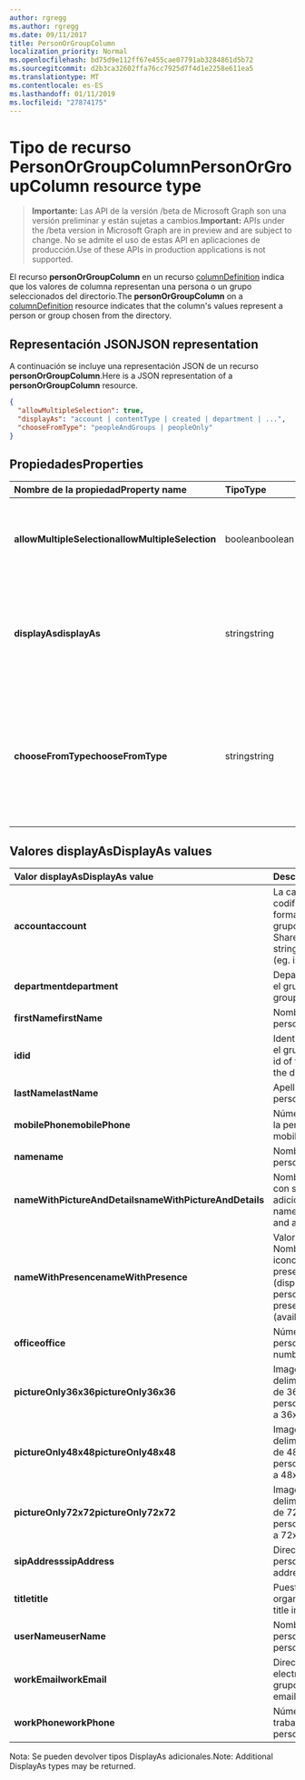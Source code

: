 ```yaml
---
author: rgregg
ms.author: rgregg
ms.date: 09/11/2017
title: PersonOrGroupColumn
localization_priority: Normal
ms.openlocfilehash: bd75d9e112ff67e455cae07791ab3284861d5b72
ms.sourcegitcommit: d2b3ca32602ffa76cc7925d7f4d1e2258e611ea5
ms.translationtype: MT
ms.contentlocale: es-ES
ms.lasthandoff: 01/11/2019
ms.locfileid: "27874175"
---
```

# <a name="personorgroupcolumn-resource-type"></a><span data-ttu-id="3cd56-102">Tipo de recurso PersonOrGroupColumn</span><span class="sxs-lookup"><span data-stu-id="3cd56-102">PersonOrGroupColumn resource type</span></span>

> <span data-ttu-id="3cd56-103">**Importante:** Las API de la versión /beta de Microsoft Graph son una versión preliminar y están sujetas a cambios.</span><span class="sxs-lookup"><span data-stu-id="3cd56-103">**Important:** APIs under the /beta version in Microsoft Graph are in preview and are subject to change.</span></span> <span data-ttu-id="3cd56-104">No se admite el uso de estas API en aplicaciones de producción.</span><span class="sxs-lookup"><span data-stu-id="3cd56-104">Use of these APIs in production applications is not supported.</span></span>

<span data-ttu-id="3cd56-105">El recurso **personOrGroupColumn** en un recurso [columnDefinition](columndefinition.md) indica que los valores de columna representan una persona o un grupo seleccionados del directorio.</span><span class="sxs-lookup"><span data-stu-id="3cd56-105">The **personOrGroupColumn** on a [columnDefinition](columndefinition.md) resource indicates that the column's values represent a person or group chosen from the directory.</span></span>

## <a name="json-representation"></a><span data-ttu-id="3cd56-106">Representación JSON</span><span class="sxs-lookup"><span data-stu-id="3cd56-106">JSON representation</span></span>

<span data-ttu-id="3cd56-107">A continuación se incluye una representación JSON de un recurso **personOrGroupColumn**.</span><span class="sxs-lookup"><span data-stu-id="3cd56-107">Here is a JSON representation of a **personOrGroupColumn** resource.</span></span>
<!-- { "blockType": "resource", "@type": "microsoft.graph.personOrGroupColumn", "@property.aka": "chooseFromType=format" } -->

```json
{
  "allowMultipleSelection": true,
  "displayAs": "account | contentType | created | department | ...",
  "chooseFromType": "peopleAndGroups | peopleOnly"
}
```

## <a name="properties"></a><span data-ttu-id="3cd56-108">Propiedades</span><span class="sxs-lookup"><span data-stu-id="3cd56-108">Properties</span></span>

| <span data-ttu-id="3cd56-109">Nombre de la propiedad</span><span class="sxs-lookup"><span data-stu-id="3cd56-109">Property name</span></span>              | <span data-ttu-id="3cd56-110">Tipo</span><span class="sxs-lookup"><span data-stu-id="3cd56-110">Type</span></span>    | <span data-ttu-id="3cd56-111">Descripción</span><span class="sxs-lookup"><span data-stu-id="3cd56-111">Description</span></span>
|:---------------------------|:--------|:--------------------------------------
| <span data-ttu-id="3cd56-112">**allowMultipleSelection**</span><span class="sxs-lookup"><span data-stu-id="3cd56-112">**allowMultipleSelection**</span></span> | <span data-ttu-id="3cd56-113">boolean</span><span class="sxs-lookup"><span data-stu-id="3cd56-113">boolean</span></span> | <span data-ttu-id="3cd56-114">Indica si se pueden seleccionar varios valores desde el origen.</span><span class="sxs-lookup"><span data-stu-id="3cd56-114">Indicates whether multiple values can be selected from the source.</span></span>
| <span data-ttu-id="3cd56-115">**displayAs**</span><span class="sxs-lookup"><span data-stu-id="3cd56-115">**displayAs**</span></span>              | <span data-ttu-id="3cd56-116">string</span><span class="sxs-lookup"><span data-stu-id="3cd56-116">string</span></span>  | <span data-ttu-id="3cd56-117">Cómo mostrar la información sobre la persona o el grupo elegido.</span><span class="sxs-lookup"><span data-stu-id="3cd56-117">How to display the information about the person or group chosen.</span></span> <span data-ttu-id="3cd56-118">Véalo a continuación.</span><span class="sxs-lookup"><span data-stu-id="3cd56-118">See below.</span></span>
| <span data-ttu-id="3cd56-119">**chooseFromType**</span><span class="sxs-lookup"><span data-stu-id="3cd56-119">**chooseFromType**</span></span>         | <span data-ttu-id="3cd56-120">string</span><span class="sxs-lookup"><span data-stu-id="3cd56-120">string</span></span>  | <span data-ttu-id="3cd56-121">Si quiere permitir la selección solo de personas, o de personas y grupos.</span><span class="sxs-lookup"><span data-stu-id="3cd56-121">Whether to allow selection of people only, or people and groups.</span></span> <span data-ttu-id="3cd56-122">Debe ser `peopleAndGroups` o `peopleOnly`.</span><span class="sxs-lookup"><span data-stu-id="3cd56-122">Must be one of `peopleAndGroups` or `peopleOnly`.</span></span>

## <a name="displayas-values"></a><span data-ttu-id="3cd56-123">Valores displayAs</span><span class="sxs-lookup"><span data-stu-id="3cd56-123">DisplayAs values</span></span>

| <span data-ttu-id="3cd56-124">Valor displayAs</span><span class="sxs-lookup"><span data-stu-id="3cd56-124">DisplayAs value</span></span>               | <span data-ttu-id="3cd56-125">Descripción</span><span class="sxs-lookup"><span data-stu-id="3cd56-125">Description</span></span>
|:------------------------------|:-----------------------
| <span data-ttu-id="3cd56-126">**account**</span><span class="sxs-lookup"><span data-stu-id="3cd56-126">**account**</span></span>                   | <span data-ttu-id="3cd56-127">La cadena de notificación codificada de SharePoint sin formato de la persona o el grupo (por ejemplo,</span><span class="sxs-lookup"><span data-stu-id="3cd56-127">The raw SharePoint encoded claim string for the person or group (eg.</span></span> <span data-ttu-id="3cd56-128">i:0#.f</span><span class="sxs-lookup"><span data-stu-id="3cd56-128">i:0#.f</span></span>|<span data-ttu-id="3cd56-129">membership</span><span class="sxs-lookup"><span data-stu-id="3cd56-129">membership</span></span>|<span data-ttu-id="3cd56-130">jane@contoso.com).</span><span class="sxs-lookup"><span data-stu-id="3cd56-130">jane@contoso.com).</span></span>
| <span data-ttu-id="3cd56-131">**department**</span><span class="sxs-lookup"><span data-stu-id="3cd56-131">**department**</span></span>                | <span data-ttu-id="3cd56-132">Departamento de la persona o el grupo.</span><span class="sxs-lookup"><span data-stu-id="3cd56-132">The person or group's department.</span></span>
| <span data-ttu-id="3cd56-133">**firstName**</span><span class="sxs-lookup"><span data-stu-id="3cd56-133">**firstName**</span></span>                 | <span data-ttu-id="3cd56-134">Nombre de la persona.</span><span class="sxs-lookup"><span data-stu-id="3cd56-134">The person's first name.</span></span>
| <span data-ttu-id="3cd56-135">**id**</span><span class="sxs-lookup"><span data-stu-id="3cd56-135">**id**</span></span>                        | <span data-ttu-id="3cd56-136">Identificador de la persona o el grupo en el directorio.</span><span class="sxs-lookup"><span data-stu-id="3cd56-136">The id of the person or group in the directory.</span></span>
| <span data-ttu-id="3cd56-137">**lastName**</span><span class="sxs-lookup"><span data-stu-id="3cd56-137">**lastName**</span></span>                  | <span data-ttu-id="3cd56-138">Apellido de la persona.</span><span class="sxs-lookup"><span data-stu-id="3cd56-138">The person's last name.</span></span>
| <span data-ttu-id="3cd56-139">**mobilePhone**</span><span class="sxs-lookup"><span data-stu-id="3cd56-139">**mobilePhone**</span></span>               | <span data-ttu-id="3cd56-140">Número de teléfono móvil de la persona.</span><span class="sxs-lookup"><span data-stu-id="3cd56-140">The person's mobile phone number.</span></span>
| <span data-ttu-id="3cd56-141">**name**</span><span class="sxs-lookup"><span data-stu-id="3cd56-141">**name**</span></span>                      | <span data-ttu-id="3cd56-142">Nombre de la persona.</span><span class="sxs-lookup"><span data-stu-id="3cd56-142">The person's name.</span></span>
| <span data-ttu-id="3cd56-143">**nameWithPictureAndDetails**</span><span class="sxs-lookup"><span data-stu-id="3cd56-143">**nameWithPictureAndDetails**</span></span> | <span data-ttu-id="3cd56-144">Nombre de la persona junto con su imagen y detalles adicionales.</span><span class="sxs-lookup"><span data-stu-id="3cd56-144">The person's name along with their picture and additional details.</span></span>
| <span data-ttu-id="3cd56-145">**nameWithPresence**</span><span class="sxs-lookup"><span data-stu-id="3cd56-145">**nameWithPresence**</span></span>          | <span data-ttu-id="3cd56-146">Valor predeterminado.</span><span class="sxs-lookup"><span data-stu-id="3cd56-146">Default.</span></span> <span data-ttu-id="3cd56-147">Nombre de la persona con un icono de indicador de presencia (disponible/ocupado/etc.).</span><span class="sxs-lookup"><span data-stu-id="3cd56-147">The person's name with a presence indicator icon (available/busy/etc.)</span></span>
| <span data-ttu-id="3cd56-148">**office**</span><span class="sxs-lookup"><span data-stu-id="3cd56-148">**office**</span></span>                    | <span data-ttu-id="3cd56-149">Número de la oficina de la persona.</span><span class="sxs-lookup"><span data-stu-id="3cd56-149">The person's office number.</span></span>
| <span data-ttu-id="3cd56-150">**pictureOnly36x36**</span><span class="sxs-lookup"><span data-stu-id="3cd56-150">**pictureOnly36x36**</span></span>          | <span data-ttu-id="3cd56-151">Imagen de la persona, delimitado por un cuadrado de 36x36 píxeles.</span><span class="sxs-lookup"><span data-stu-id="3cd56-151">The person's picture, bounded by a 36x36 px square.</span></span>
| <span data-ttu-id="3cd56-152">**pictureOnly48x48**</span><span class="sxs-lookup"><span data-stu-id="3cd56-152">**pictureOnly48x48**</span></span>          | <span data-ttu-id="3cd56-153">Imagen de la persona, delimitado por un cuadrado de 48x48 píxeles.</span><span class="sxs-lookup"><span data-stu-id="3cd56-153">The person's picture, bounded by a 48x48 px square.</span></span>
| <span data-ttu-id="3cd56-154">**pictureOnly72x72**</span><span class="sxs-lookup"><span data-stu-id="3cd56-154">**pictureOnly72x72**</span></span>          | <span data-ttu-id="3cd56-155">Imagen de la persona, delimitado por un cuadrado de 72x72 píxeles.</span><span class="sxs-lookup"><span data-stu-id="3cd56-155">The person's picture, bounded by a 72x72 px square.</span></span>
| <span data-ttu-id="3cd56-156">**sipAddress**</span><span class="sxs-lookup"><span data-stu-id="3cd56-156">**sipAddress**</span></span>                | <span data-ttu-id="3cd56-157">Dirección SIP de la persona.</span><span class="sxs-lookup"><span data-stu-id="3cd56-157">The person's sip address.</span></span>
| <span data-ttu-id="3cd56-158">**title**</span><span class="sxs-lookup"><span data-stu-id="3cd56-158">**title**</span></span>                     | <span data-ttu-id="3cd56-159">Puesto de la persona en la organización.</span><span class="sxs-lookup"><span data-stu-id="3cd56-159">The person's title in the organization.</span></span>
| <span data-ttu-id="3cd56-160">**userName**</span><span class="sxs-lookup"><span data-stu-id="3cd56-160">**userName**</span></span>                  | <span data-ttu-id="3cd56-161">Nombre de usuario de la persona o el grupo.</span><span class="sxs-lookup"><span data-stu-id="3cd56-161">The person or group's user name.</span></span>
| <span data-ttu-id="3cd56-162">**workEmail**</span><span class="sxs-lookup"><span data-stu-id="3cd56-162">**workEmail**</span></span>                 | <span data-ttu-id="3cd56-163">Dirección de correo electrónico de la persona o el grupo.</span><span class="sxs-lookup"><span data-stu-id="3cd56-163">The person or group's email address.</span></span>
| <span data-ttu-id="3cd56-164">**workPhone**</span><span class="sxs-lookup"><span data-stu-id="3cd56-164">**workPhone**</span></span>                 | <span data-ttu-id="3cd56-165">Número de teléfono del trabajo de la persona.</span><span class="sxs-lookup"><span data-stu-id="3cd56-165">The person's work phone number.</span></span>

<span data-ttu-id="3cd56-166">Nota: Se pueden devolver tipos DisplayAs adicionales.</span><span class="sxs-lookup"><span data-stu-id="3cd56-166">Note: Additional DisplayAs types may be returned.</span></span>

<!-- {
  "type": "#page.annotation",
  "description": "",
  "keywords": "",
  "section": "documentation",
  "tocPath": "Resources/PersonOrGroupColumn"
} -->

